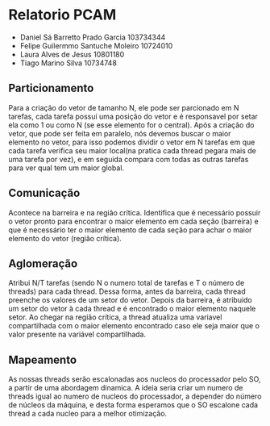 # Relatorio PCAM
* Daniel Sá Barretto Prado Garcia 103734344
* Felipe Guilermmo Santuche Moleiro 10724010
* Laura Alves de Jesus 10801180
* Tiago Marino Silva 10734748

## Particionamento
Para a criação do vetor de tamanho N, ele pode ser parcionado em N tarefas, cada tarefa possui uma posição do vetor e é responsavel por setar ela como 1 ou como N (se esse elemento for o central). Após a criação do vetor, que pode ser feita em paralelo, nós devemos buscar o maior elemento no vetor, para isso podemos dividir o vetor em N tarefas em que cada tarefa verifica seu maior local(na pratica cada thread pegara mais de uma tarefa por vez), e em seguida compara com todas as outras tarefas para ver qual tem um maior global.

## Comunicação
Acontece na barreira e na região crítica. Identifica que é necessário possuir o vetor pronto para encontrar o maior elemento em cada seção (barreira) e que é necessário ter o maior elemento de cada seção para achar o maior elemento do vetor (região crítica).

## Aglomeração
Atribui N/T tarefas (sendo N o numero total de tarefas e T o número de threads) para cada thread. Dessa forma, antes da barreira, cada thread preenche os valores de um setor do vetor. Depois da barreira, é atribuido um setor do vetor à cada thread e é encontrado o maior elemento naquele setor. Ao chegar na região crítica, a thread atualiza uma variavel compartilhada com o maior elemento encontrado caso ele seja maior que o valor presente na variável compartilhada.

## Mapeamento
As nossas threads serão escalonadas aos nucleos do processador pelo SO, a partir de uma abordagem dinamica. A ideia seria criar um numero de threads igual ao numero de nucleos do processador, a depender do número de núcleos da máquina, e desta forma esperamos que o SO escalone cada thread a cada nucleo para a melhor otimização.

